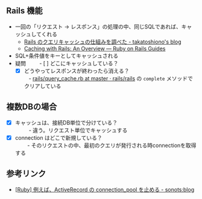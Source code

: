 ## Rails 機能
- 一回の「リクエスト -> レスポンス」の処理の中、同じSQLであれば、キャッシュしてくれる
  - [Rails のクエリキャッシュの仕組みを調べた - takatoshiono's blog](http://takatoshiono.hatenablog.com/entry/2015/06/20/005835)
  - [Caching with Rails: An Overview — Ruby on Rails Guides](http://guides.rubyonrails.org/caching_with_rails.html#sql-caching)
- SQL+条件値をキーとしてキャッシュされる
- 疑問　　
  - [ ] どこにキャッシュしている？
  - [x] どうやってレスポンスが終わったら消える？  
    - [rails/query_cache.rb at master · rails/rails](https://github.com/rails/rails/blob/master/activerecord/lib/active_record/query_cache.rb) の `complete` メソッドでクリアしている
    
## 複数DBの場合
- [x] キャッシュは、接続DB単位で分けている？  
　　  - 違う。リクエスト単位でキャッシュする
- [x] connection はどこで新規している？  
 　　 - そのリクエストの中、最初のクエリが発行される時connectionを取得する
  
## 参考リンク
- [[Ruby] 例えば、ActiveRecord の connection_pool を止める - sonots:blog](http://blog.livedoor.jp/sonots/archives/38797925.html)
